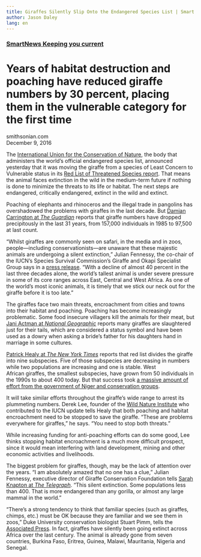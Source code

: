 ```yaml
---
title: Giraffes Silently Slip Onto the Endangered Species List | Smart News
author: Jason Daley
lang: en
---
```


### [SmartNews Keeping you current]

Years of habitat destruction and poaching have reduced giraffe numbers by 30 percent, placing them in the vulnerable category for the first time
================================================================================================================================================

smithsonian.com  
December 9, 2016

The [International Union for the Conservation of Nature], the body that administers the world’s official endangered species list, announced yesterday that it was moving the giraffe from a species of Least Concern to Vulnerable status in its [Red List of Threatened Species report]. That means the animal faces extinction in the wild in the medium-term future if nothing is done to minimize the threats to its life or habitat. The next steps are endangered, critically endangered, extinct in the wild and extinct.

Poaching of elephants and rhinoceros and the illegal trade in pangolins has overshadowed the problems with giraffes in the last decade. But [Damian Carrington at *The Guardian*] reports that giraffe numbers have dropped precipitously in the last 31 years, from 157,000 individuals in 1985 to 97,500 at last count.

“Whilst giraffes are commonly seen on safari, in the media and in zoos, people—including conservationists—are unaware that these majestic animals are undergoing a silent extinction,” Julian Fennessy, the co-chair of the IUCN’s Species Survival Commission’s Giraffe and Okapi Specialist Group says in a [press release][International Union for the Conservation of Nature]. “With a decline of almost 40 percent in the last three decades alone, the world’s tallest animal is under severe pressure in some of its core ranges across East, Central and West Africa. As one of the world’s most iconic animals, it is timely that we stick our neck out for the giraffe before it is too late.”

The giraffes face two main threats, encroachment from cities and towns into their habitat and poaching. Poaching has become increasingly problematic. Some food insecure villagers kill the animals for their meat, but [Jani Actman at *National Geographic*] reports many giraffes are slaughtered just for their tails, which are considered a status symbol and have been used as a dowry when asking a bride’s father for his daughters hand in marriage in some cultures.

[Patrick Healy at *The New York Times*] reports that red list divides the giraffe into nine subspecies. Five of those subspecies are decreasing in numbers while two populations are increasing and one is stable. West African giraffes, the smallest subspecies, have grown from 50 individuals in the 1990s to about 400 today. But that success took [a massive amount of effort from the government of Niger and conservation groups].    

It will take similar efforts throughout the giraffe’s wide range to arrest its plummeting numbers. Derek Lee, founder of the [Wild Nature Institute] who contributed to the IUCN update tells Healy that both poaching and habitat encroachment need to be stopped to save the giraffe. “These are problems everywhere for giraffes,” he says. “You need to stop both threats.”

While increasing funding for anti-poaching efforts can do some good, Lee thinks stopping habitat encroachment is a much more difficult prospect, since it would mean interfering with land development, mining and other economic activities and livelihoods.  

The biggest problem for giraffes, though, may be the lack of attention over the years. “I am absolutely amazed that no one has a clue,” Julian Fennessy, executive director of Giraffe Conservation Foundation tells [Sarah Knapton at *The Telegraph*]. “This silent extinction. Some populations less than 400. That is more endangered than any gorilla, or almost any large mammal in the world.”

“There’s a strong tendency to think that familiar species (such as giraffes, chimps, etc.) must be OK because they are familiar and we see them in zoos,” Duke University conservation biologist Stuart Pimm, tells the [Associated Press]. In fact, giraffes have silently been going extinct across Africa over the last century. The animal is already gone from seven countries, Burkina Faso, Eritrea, Guinea, Malawi, Mauritania, Nigeria and Senegal.

  [SmartNews Keeping you current]: https://www.smithsonianmag.com/smart-news/ "Smart News"
  [International Union for the Conservation of Nature]: https://www.iucn.org/news/new-bird-species-and-giraffe-under-threat-%E2%80%93-iucn-red-list
  [Red List of Threatened Species report]: http://www.iucnredlist.org/
  [Damian Carrington at *The Guardian*]: https://www.theguardian.com/environment/2016/dec/08/giraffe-red-list-vulnerable-species-extinction
  [Jani Actman at *National Geographic*]: http://news.nationalgeographic.com/2016/08/wildlife-giraffes-garamba-national-park-poaching-tails/
  [Patrick Healy at *The New York Times*]: http://www.nytimes.com/2016/12/08/science/giraffe-extinction.html?_r=0
  [a massive amount of effort from the government of Niger and conservation groups]: https://blogs.scientificamerican.com/extinction-countdown/nearly-extinct-giraffe-subspecies-enjoys-conservation-success/
  [Wild Nature Institute]: http://www.wildnatureinstitute.org/
  [Sarah Knapton at *The Telegraph*]: http://www.telegraph.co.uk/science/2016/06/18/sir-david-attenborough-giraffes-are-facing-silent-extinction/
  [Associated Press]: http://www.usatoday.com/story/news/world/2016/12/08/giraffe-extinction-list-threatened-endangered-species/95128734/

